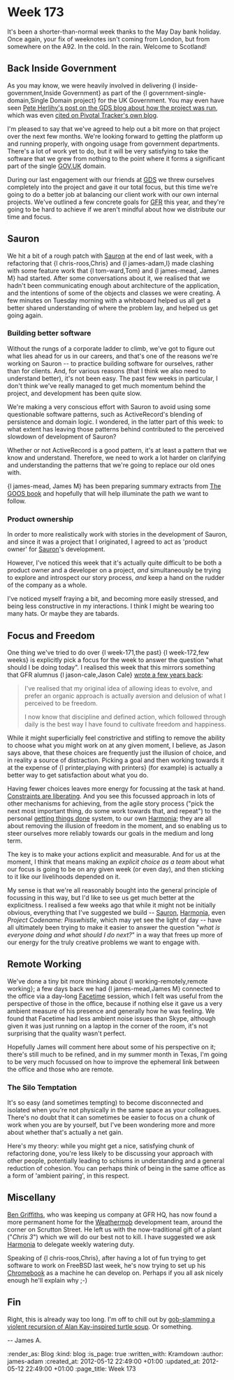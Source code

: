 Week 173
=======

It's been a shorter-than-normal week thanks to the May Day bank holiday. Once again, your fix of weeknotes isn't coming from London, but from somewhere on the A92. In the cold. In the rain. Welcome to Scotland!


Back Inside Government
----------------------

As you may know, we were heavily involved in delivering {l inside-government,Inside Government} as part of the {l government-single-domain,Single Domain project} for the UK Government. You may even have seen [Pete Herlihy's post on the GDS blog about how the project was run][pete-post], which was even [cited on Pivotal Tracker's own blog][pivotal-post].

I'm pleased to say that we've agreed to help out a bit more on that project over the next few months. We're looking forward to getting the platform up and running properly, with ongoing usage from government departments. There's a lot of work yet to do, but it will be very satisfying to take the software that we grew from nothing to the point where it forms a significant part of the single [GOV.UK](http://www.gov.uk) domain.

During our last engagement with our friends at [GDS][] we threw ourselves completely into the project and gave it our total focus, but this time we're going to do a better job at balancing our client work with our own internal projects. We've outlined a few concrete goals for [GFR](/) this year, and they're going to be hard to achieve if we aren't mindful about how we distribute our time and focus.


Sauron
------

We hit a bit of a rough patch with [Sauron][] at the end of last week, with a refactoring that {l chris-roos,Chris} and {l james-adam,I} made clashing with some feature work that {l tom-ward,Tom} and {l james-mead, James M} had started. After some conversations about it, we realised that we hadn't been communicating enough about architecture of the application, and the intentions of some of the objects and classes we were creating. A few minutes on Tuesday morning with a whiteboard helped us all get a better shared understanding of where the problem lay, and helped us get going again.

### Building better software

Without the rungs of a corporate ladder to climb, we've got to figure out what lies ahead for us in our careers, and that's one of the reasons we're working on Sauron -- to practice building software for ourselves, rather than for clients. And, for various reasons (that I think we also need to understand better), it's not been easy. The past few weeks in particular, I don't think we've really managed to get much momentum behind the project, and development has been quite slow.

We're making a very conscious effort with Sauron to avoid using some questionable software patterns, such as ActiveRecord's blending of persistence and domain logic. I wondered, in the latter part of this week: to what extent has leaving those patterns behind contributed to the perceived slowdown of development of Sauron?

Whether or not ActiveRecord is a good pattern, it's at least a pattern that we know and understand. Therefore, we need to work a lot harder on clarifying and understanding the patterns that we're going to replace our old ones with.

{l james-mead, James M} has been preparing summary extracts from [The GOOS book][goos] and hopefully that will help illuminate the path we want to follow.


### Product ownership

In order to more realistically work with stories in the development of Sauron, and since it was a project that I originated, I agreed to act as 'product owner' for [Sauron][]'s development.

However, I've noticed this week that it's actually quite difficult to be both a product owner and a developer on a project, *and* simultaneously be trying to explore and introspect our story process, *and* keep a hand on the rudder of the company as a whole.

I've noticed myself fraying a bit, and becoming more easily stressed, and being less constructive in my interactions. I think I might be wearing too many hats. Or maybe they are tabards.


Focus and Freedom
-------

One thing we've tried to do over {l week-171,the past} {l week-172,few weeks} is explicitly pick a focus for the week to answer the question "what should I be doing today". I realised this week that this mirrors something that GFR alumnus {l jason-cale,Jason Cale} [wrote a few years back](http://jasoncale.com/articles/7-building-a-company-starting-with-our-personal-goals):

> I've realised that my original idea of allowing ideas to evolve, and prefer an organic approach is actually aversion and delusion of what I perceived to be freedom.
>
> I now know that discipline and defined action, which followed through daily is the best way I have found to cultivate freedom and happiness.

While it might superficially feel constrictive and stifling to remove the ability to choose what you might work on at any given moment, I believe, as Jason says above, that these choices are frequently just the illusion of choice, and in reality a source of distraction. Picking a goal and then working towards it at the expense of {l printer,playing with printers} (for example) is actually a better way to get satisfaction about what you do.

Having fewer choices leaves more energy for focussing at the task at hand. [Constraints are liberating](http://gettingreal.37signals.com/ch03_Embrace_Constraints.php). And you see this focussed approach in lots of other mechanisms for achieving, from the agile story process ("pick the next most important thing, do some work towards that, and repeat") to the personal [getting things done](http://www.davidco.com/) system, to our own [Harmonia][]; they are all about removing the illusion of freedom in the moment, and so enabling us to steer ourselves more reliably towards our goals in the medium and long term.

The key is to make your actions explicit and measurable. And for us at the moment, I think that means making an _explicit choice as a team_ about what our focus is going to be on any given week (or even day), and then sticking to it like our livelihoods depended on it.

My sense is that we're all reasonably bought into the general principle of focussing in this way, but I'd like to see us get much better at the explicitness. I realised a few weeks ago that while it might not be initially obvious, everything that I've suggested we build -- [Sauron][], [Harmonia][], even  _Project Codename: Pisswhistle_, which may yet see the light of day -- have all ultimately been trying to make it easier to answer the question "_what is everyone doing and what should I do next?_" in a way that frees up more of our energy for the truly creative problems we want to engage with.


Remote Working
----

We've done a tiny bit more thinking about {l working-remotely,remote working}; a few days back we had {l james-mead,James M} connected to the office via a day-long [Facetime][] session, which I felt was useful from the perspective of those in the office, because if nothing else it gave us a very ambient measure of his presence and generally how he was feeling. We found that Facetime had less ambient noise issues than Skype, although given it was just running on a laptop in the corner of the room, it's not surprising that the quality wasn't perfect.

Hopefully James will comment here about some of his perspective on it; there's still much to be refined, and in my summer month in Texas, I'm going to be very much focussed on how to improve the ephemeral link between the office and those who are remote.

### The Silo Temptation

It's so easy (and sometimes tempting) to become disconnected and isolated when you're not physically in the same space as your colleagues. There's no doubt that it can sometimes be easier to focus on a chunk of work when you are by yourself, but I've been wondering more and more about whether that's actually a net gain.

Here's my theory: while you might get a nice, satisfying chunk of refactoring done, you're less likely to be discussing your approach with other people, potentially leading to schisms in understanding and a general reduction of cohesion. You can perhaps think of being in the same office as a form of 'ambient pairing', in this respect.


Miscellany
-----

[Ben Griffiths][], who was keeping us company at GFR HQ, has now found a more permanent home for the [Weathermob][] development team, around the corner on Scrutton Street. He left us with the now-traditional gift of a plant ("_Chris 3_") which we will do our best not to kill. I have suggested we ask [Harmonia][] to delegate weekly watering duty.

Speaking of {l chris-roos,Chris}, after having a lot of fun trying to get software to work on FreeBSD last week, he's now trying to set up his [Chromebook][] as a machine he can develop on. Perhaps if you all ask nicely enough he'll explain why ;-)


Fin
---


Right, this is already way too long. I'm off to chill out by [gob-slamming a violent recursion of Alan Kay-inspired turtle soup](https://twitter.com/MadMockneyCook). Or something.

-- James A.




[Facetime]: http://www.apple.com/mac/facetime/
[Ben Griffiths]: http://techbelly.com
[Weathermob]: http://weathermob.me
[Chromebook]: http://www.google.co.uk/intl/en_uk/chrome/devices/
[pete-post]: http://digital.cabinetoffice.gov.uk/2012/04/30/delivering-inside-government/
[pivotal-post]: http://pivotallabs.com/users/rdunlop/blog/articles/2103-how-gov-uk-keeps-calm-and-carries-on-with-tracker
[GDS]: http://digital.cabinetoffice.gov.uk/
[Sauron]: http://github.com/freerange/sauron
[goos]: http://www.growing-object-oriented-software.com/
[Harmonia]: http://github.com/freerange/harmonia

:render_as: Blog
:kind: blog
:is_page: true
:written_with: Kramdown
:author: james-adam
:created_at: 2012-05-12 22:49:00 +01:00
:updated_at: 2012-05-12 22:49:00 +01:00
:page_title: Week 173